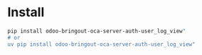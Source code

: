 # Install

```bash
pip install odoo-bringout-oca-server-auth-user_log_view"
# or
uv pip install odoo-bringout-oca-server-auth-user_log_view"
```
